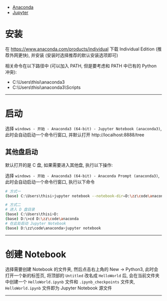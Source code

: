 
- [Anaconda](https://www.anaconda.com/)
- [Jupyter](https://jupyter.org/)

# 安装

在 https://www.anaconda.com/products/individual 下载 Individual Edition (推荐外网更快), 并安装 (安装时选择推荐的默认安装选项即可)

相关命令在以下路径中 (可以加入 PATH, 但是要考虑和 PATH 中已有的 Python 冲突):
- C:\Users\thisi\anaconda3
- C:\Users\thisi\anaconda3\Scripts

---

# 启动

选择 `windows - 开始 - Anaconda3 (64-bit) - Jupyter Notebook (anaconda3)`, 此时会自动启动一个命令行窗口, 并默认打开 http://localhost:8888/tree

## 其他盘启动

默认打开的是 C 盘, 如果需要进入其他盘, 执行以下操作:

选择 `windows - 开始 - Anaconda3 (64-bit) - Anaconda Prompt (anaconda3)`, 此时会自动启动一个命令行窗口, 执行以下命令

```bash
# 方式一
(base) C:\Users\thisi>jupyter notebook --notebook-dir=D:\zz\code\anaconda

# 方式二
# 进入 D 盘目录
(base) C:\Users\thisi>D:
(base) D:\>cd D:\zz\code\anaconda
# 在此处启动 Jupyter Notebook
(base) D:\zz\code\anaconda>jupyter notebook
```

---

# 创建 Notebook

选择需要创建 Notebook 的文件夹, 然后点击右上角的 New -> Python3, 此时会打开一个新的标签页, 将顶部的 `Untitled` 改名成 `HelloWorld` 后, 会在当前文件夹中创建一个 `HelloWorld.ipynb` 文件和 `.ipynb_checkpoints` 文件夹, `HelloWorld.ipynb` 文件即为 Jupyter Notebook 源文件

---
